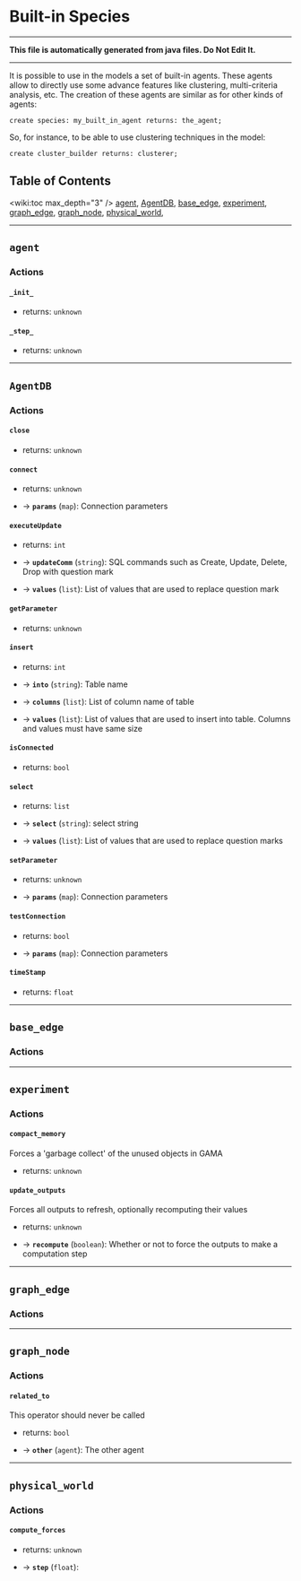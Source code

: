 # Built-in Species
 	
----

**This file is automatically generated from java files. Do Not Edit It.**

----


It is possible to use in the models a set of built-in agents. These agents allow to directly use some advance features like clustering, multi-criteria analysis, etc. The creation of these agents are similar as for other kinds of agents:

```
create species: my_built_in_agent returns: the_agent;
```
    
So, for instance, to be able to use clustering techniques in the model:

```
create cluster_builder returns: clusterer;
```
	


## Table of Contents
<wiki:toc max_depth="3" />
[agent](#agent), [AgentDB](#agentdb), [base_edge](#base_edge), [experiment](#experiment), [graph_edge](#graph_edge), [graph_node](#graph_node), [physical_world](#physical_world), 
    	
----

[//]: # (keyword|species_agent)
## `agent`	

### Actions
	  
	 
#### **`_init_`**

* returns: `unknown`
  
	 
#### **`_step_`**

* returns: `unknown`

    	
----

[//]: # (keyword|species_AgentDB)
## `AgentDB`	

### Actions
	  
	 
#### **`close`**

* returns: `unknown`
  
	 
#### **`connect`**

* returns: `unknown`
 			
* → **`params`** (`map`): Connection parameters  
	 
#### **`executeUpdate`**

* returns: `int`
 			
* → **`updateComm`** (`string`): SQL commands such as Create, Update, Delete, Drop with question mark 			
* → **`values`** (`list`): List of values that are used to replace question mark  
	 
#### **`getParameter`**

* returns: `unknown`
  
	 
#### **`insert`**

* returns: `int`
 			
* → **`into`** (`string`): Table name 			
* → **`columns`** (`list`): List of column name of table 			
* → **`values`** (`list`): List of values that are used to insert into table. Columns and values must have same size  
	 
#### **`isConnected`**

* returns: `bool`
  
	 
#### **`select`**

* returns: `list`
 			
* → **`select`** (`string`): select string 			
* → **`values`** (`list`): List of values that are used to replace question marks  
	 
#### **`setParameter`**

* returns: `unknown`
 			
* → **`params`** (`map`): Connection parameters  
	 
#### **`testConnection`**

* returns: `bool`
 			
* → **`params`** (`map`): Connection parameters  
	 
#### **`timeStamp`**

* returns: `float`

    	
----

[//]: # (keyword|species_base_edge)
## `base_edge`	

### Actions
	
    	
----

[//]: # (keyword|species_experiment)
## `experiment`	

### Actions
	  
	 
#### **`compact_memory`**
Forces a 'garbage collect' of the unused objects in GAMA
* returns: `unknown`
  
	 
#### **`update_outputs`**
Forces all outputs to refresh, optionally recomputing their values
* returns: `unknown`
 			
* → **`recompute`** (`boolean`): Whether or not to force the outputs to make a computation step
    	
----

[//]: # (keyword|species_graph_edge)
## `graph_edge`	

### Actions
	
    	
----

[//]: # (keyword|species_graph_node)
## `graph_node`	

### Actions
	  
	 
#### **`related_to`**
This operator should never be called
* returns: `bool`
 			
* → **`other`** (`agent`): The other agent
    	
----

[//]: # (keyword|species_physical_world)
## `physical_world`	

### Actions
	  
	 
#### **`compute_forces`**

* returns: `unknown`
 			
* → **`step`** (`float`): 
